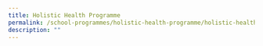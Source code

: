 ```yaml
---
title: Holistic Health Programme
permalink: /school-programmes/holistic-health-programme/holistic-health-programme
description: ""
---
```

